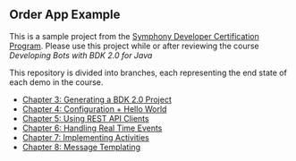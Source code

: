 ## Order App Example

This is a sample project from the [Symphony Developer Certification Program](https://learn.symphony.com).
Please use this project while or after reviewing the course *Developing Bots with BDK 2.0 for Java*

This repository is divided into branches, each representing the end state of each demo in the course.
* [Chapter 3: Generating a BDK 2.0 Project](https://github.com/SymphonyPlatformSolutions/symphony-training-orders-bot/tree/chapter-3)
* [Chapter 4: Configuration + Hello World](https://github.com/SymphonyPlatformSolutions/symphony-training-orders-bot/tree/chapter-4)
* [Chapter 5: Using REST API Clients](https://github.com/SymphonyPlatformSolutions/symphony-training-orders-bot/tree/chapter-5)
* [Chapter 6: Handling Real Time Events](https://github.com/SymphonyPlatformSolutions/symphony-training-orders-bot/tree/chapter-6)
* [Chapter 7: Implementing Activities](https://github.com/SymphonyPlatformSolutions/symphony-training-orders-bot/tree/chapter-7)
* [Chapter 8: Message Templating](https://github.com/SymphonyPlatformSolutions/symphony-training-orders-bot/tree/chapter-8)
